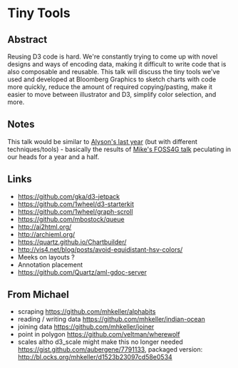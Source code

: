 # Tiny Tools

## Abstract

Reusing D3 code is hard. We're constantly trying to come up with novel designs and ways of encoding data, making it difficult to write code that is also composable and reusable. This talk will discuss the tiny tools we've used and developed at Bloomberg Graphics to sketch charts with code more quickly, reduce the amount of required copying/pasting, make it easier to move between illustrator and D3, simplify color selection, and more.


## Notes

This talk would be similar to [Alyson's last year](https://www.youtube.com/watch?v=c327ir3qvEo) (but with different techniques/tools) - basically the results of [Mike's FOSS4G talk](https://vimeo.com/106198518) peculating in our heads for a year and a half.   


## Links

- https://github.com/gka/d3-jetpack
- https://github.com/1wheel/d3-starterkit
- https://github.com/1wheel/graph-scroll
- https://github.com/mbostock/queue
- http://ai2html.org/
- http://archieml.org/
- https://quartz.github.io/Chartbuilder/
- http://vis4.net/blog/posts/avoid-equidistant-hsv-colors/
- Meeks on layouts ?
- Annotation placement
- https://github.com/Quartz/aml-gdoc-server

## From Michael 

- scraping https://github.com/mhkeller/alphabits
- reading / writing data https://github.com/mhkeller/indian-ocean
- joining data https://github.com/mhkeller/joiner
- point in polygon https://github.com/veltman/wherewolf
- scales altho d3_scale might make this no longer needed https://gist.github.com/aubergene/7791133, packaged version: http://bl.ocks.org/mhkeller/d1523b23097cd58e0534

